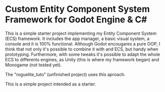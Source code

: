 # Custom Entity Component System Framework for Godot Engine & C#

This is a simple starter project implementing my Entity Component System (ECS) framework. It includes the app manager, a basic visual system, a console and it is 100% functional. 
Although Godot encougares a pure OOP, I think that not only it's possible to combine it with and ECS, but handy when prototyping. Furthermore, with some tweaks it's possible to adapt the whole ECS to differents engines, as Unity (this is where my framework began) and Monogame (not tested yet). 

The "roguelite_tuto" (unfinished project) uses this aproach.

This is a simple project intended as a starter.
